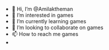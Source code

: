 - 👋 Hi, I’m @Amilaktheman
- 👀 I’m interested in games
- 🌱 I’m currently learning games
- 💞️ I’m looking to collaborate on games
- 📫 How to reach me games
- 

<!---
Amilaktheman/Amilaktheman is a ✨ special ✨ repository because its `README.md` (this file) appears on your GitHub profile.
You can click the Preview link to take a look at your changes.
--->
